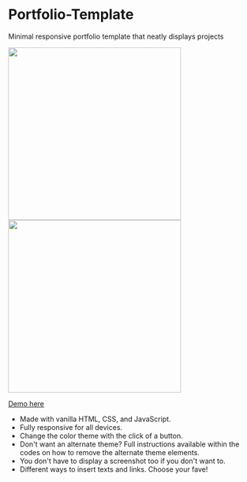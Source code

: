 # Portfolio-Template
 Minimal responsive portfolio template that neatly displays projects

 <img src="https://github.com/katmohd/Portfolio-Template/assets/107350758/d6edd9b6-4344-4c2e-9d78-52743c617152" width="350"/>

 <img src="https://github.com/katmohd/Portfolio-Template/assets/107350758/c20ae00e-6c50-4724-854f-e00932e96975" width="350"/>

 [Demo here](https://katmohd.github.io/Portfolio-Template/)
 
 * Made with vanilla HTML, CSS, and JavaScript. <br />
 * Fully responsive for all devices. <br />
 * Change the color theme with the click of a button. <br />
 * Don't want an alternate theme? Full instructions available within the codes on how to remove the alternate theme elements. <br />
 * You don't have to display a screenshot too if you don't want to. <br />
 * Different ways to insert texts and links. Choose your fave!

